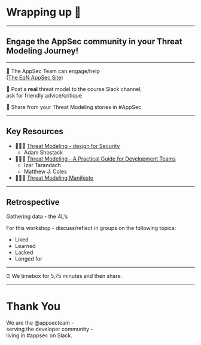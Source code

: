 <!-- .slide: data-background-image="./content/images/appsec-icon.svg" data-background-size="7%" data-background-position="right 2% top 2%"-->
<!-- markdownlint-disable MD041 -->
<!-- markdownlint-disable MD033 -->

# Wrapping up 🎁

---

## Engage the AppSec community in your Threat Modeling Journey!

<hr>

🥰 The AppSec Team can engage/help </br> ([The EqN AppSec Site](https://equinor.github.io/appsec/threat-modeling/threat-modeling-101-workshop/2-next-steps/))

🧐 Post a **real** threat model to the course Slack channel,</br> ask for friendly advice/critique

🎪 Share from your Threat Modeling stories in #AppSec

---

## Key Resources

- 🕵🏻‍♂️ [Threat Modeling - design for Security](https://shostack.org/books/threat-modeling-book)
  - Adam Shostack
- 🕵🏻‍♂️ [Threat Modeling - A Practical Guide for Development Teams](https://threatmodeling.dev/)
  - Izar Tarandach
  - Matthew J. Coles
- 🕵🏻‍♂️ [Threat Modeling Manifesto](https://www.threatmodelingmanifesto.org/)

---

## Retrospective

Gathering data - the 4L's

For this workshop - discuss/reflect in groups on the following topics:

- Liked
- Learned
- Lacked
- Longed for
  
<hr>

⏰ We timebox for 5,75 minutes and then share.

---
<!-- .slide: data-background-image="./content/images/appsec-icon.svg" data-background-size="7%" data-background-position="right 2% top 2%"-->

# Thank You

We are the @appsecteam - </br>serving the developer community -</br> living in #appsec on Slack.
